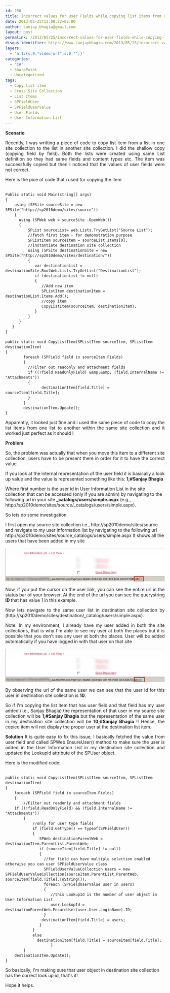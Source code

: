```yaml
---
id: 250
title: Incorrect values for User Fields while copying list items from one site collection to another
date: 2013-05-25T12:08:22+02:00
author: sanjay.bhagia@gmail.com
layout: post
permalink: /2013/05/25/incorrect-values-for-user-fields-while-copying-list-items-from-one-site-collection-to-another/
disqus_identifier: https://www.sanjaybhagia.com/2013/05/25/incorrect-values-for-user-fields-while-copying-list-items-from-one-site-collection-to-another/
layers:
  - 'a:1:{s:9:"video-url";s:0:"";}'
categories:
  - 'C#'
  - SharePoint
  - Uncategorized
tags:
  - Copy list item
  - Cross Site Collection
  - List Items
  - SPFieldUser
  - SPFieldUserValue
  - User Fields
  - User Information List
---
```

<strong>Scenario</strong>
<p style="text-align:justify;">Recently, I was writting a piece of code to copy list item from a list in one site collection to the list in another site collection. I did the shallow copy (copying field by field).
Both the lists were created using same List definition so they had same fields and content types etc.
The item was successfully copied but then I noticed that the values of user fields were not correct.</p>
<p style="text-align:justify;">Here is the pice of code that i used for copying the item</p>

<pre><code class="csharp">
Public static void Main(string[] args)
{
    using (SPSite sourceSite = new SPSite(&quot;http://sp2010demo/sites/source&quot;))
    {
      using (SPWeb web = sourceSite .OpenWeb())
      {
          SPList sourceList= web.Lists.TryGetList(&quot;Source List&quot;);
          //fetch first item - for demonstration purpose
          SPListItem sourceItem = sourceList.Items[0];
          //instantiate destination site collection
          using (SPSite destinationSite = new SPSite(&quot;http://sp2010demo/sites/destination/&quot;))
          {
             var destinationList = destinationSite.RootWeb.Lists.TryGetList(&quot;DestinationList&quot;);
             if (destinationList != null)
             {
                //Add new item
                SPListItem destinationItem = destinationList.Items.Add();
                //copy item
                CopyListItem(sourceItem, destinationItem);
             }
          }
      }
   }
}

public static void CopyListItem(SPListItem sourceItem, SPListItem destinationItem)
{
        foreach (SPField field in sourceItem.Fields)
        { 
          //Filter out readonly and attachment fields
          if ((!field.ReadOnlyField) &amp;amp;&amp;amp; (field.InternalName != &quot;Attachments&quot;))
          {
                destinationItem[field.Title] = sourceItem[field.Title];
          }
        } 
        destinationItem.Update();
}
</code></pre>

<p style="text-align:justify;">Apparently, it looked just fine and i used the same piece of code to copy the list items from one list to another within the same site collection and it worked just perfect as it should !</p>
<p style="text-align:justify;"><strong>Problem</strong></p>
<p style="text-align:justify;">So, the problem was actually that when you move this item to a different site collection, users have to be present there in order for it to have the correct value.</p>
<p style="text-align:justify;">If you look at the internal representation of the user field it is basically a look up value and the value is represented something like this: <strong>1;#Sanjay Bhagia</strong></p>
<p style="text-align:left;">Where first number is the user id in User Information List in the site collection that can be accessed (only if you are admin) by navigating to the following url in your site <strong>_catalogs/users/simple.aspx</strong> (e.g., http://sp2010demo/sites/source/_catalogs/users/simple.aspx).</p>
<p style="text-align:justify;">So lets do some investigation.</p>
<p style="text-align:left;">I first open my source site collection i.e., http://sp2010demo/sites/source and navigate to my user information list by navigating to the following url http://sp2010demo/sites/source_catalogs/users/simple.aspx It shows all the users that have been added in my site</p>
<p style="text-align:justify;"><a href="/images/userinfosourcesite1.jpg"><img class="alignnone size-full wp-image-265" alt="userinfosourcesite" src="/images/userinfosourcesite1.jpg" width="600" height="105" /></a></p>
<p style="text-align:justify;">Now, if you put the cursor on the user link, you can see the entire url in the status bar of your browser. At the end of the url you can see the querystring <strong>ID </strong>that has value 1 in this example.</p>
<p style="text-align:justify;">Now lets navigate to the same user list in destination site collection by (http://sp2010demo/sites/destination/_catalog/users/simple.aspx).</p>
<p style="text-align:justify;">Note: In my environment, I already have my user added in both the site collections, that is why I'm able to see my user at both the places but it is possible that you don't see any user at both the places. User will be added automatically if you have logged in with that user on that site</p>
<p style="text-align:justify;"><a href="/images/userinfodestination1.jpg"><img class="alignnone size-full wp-image-266" alt="userinfodestination" src="/images/userinfodestination1.jpg" width="600" height="105" /></a></p>
<p style="text-align:justify;">By observing the url of the same user we can see that the user id for this user in destination site collection is <strong>10</strong>.</p>
<p style="text-align:justify;">So if I'm copying the list item that has user field and that field has my user added (i.e., Sanjay Bhagia) the representation of that user in my source site collection will be <strong>1;#Sanjay Bhagia</strong> but the representation of the same user in my destination site collection will be <strong>10;#Sanjay Bhagia</strong> !! Hence, the copied item will not display the proper user at the destination list item.</p>
<p style="text-align:justify;"><strong>Solution</strong>
It is quite easy to fix this issue, I basically fetched the value from user field and called SPWeb.EnsureUser() method to make sure the user is added in the User Information List in my destination site collection and updated the LookupId attribute of the SPUser object.</p>
<p style="text-align:justify;">Here is the modified code:</p>

<pre><code class="csharp">
public static void CopyListItem(SPListItem sourceItem, SPListItem destinationItem)
{
    foreach (SPField field in sourceItem.Fields)
    {
        //Filter out readonly and attachment fields
	if ((!field.ReadOnlyField) &amp;&amp; (field.InternalName != &quot;Attachments&quot;))
        {
            //only for user type fields
            if (field.GetType() == typeof(SPFieldUser))
            {
               SPWeb destinationParentWeb = destinationItem.ParentList.ParentWeb;
               if (sourceItem[field.Title] != null)
               {
                 //for field can have multiple selection enabled otherwise you can user SPFieldUserValue class
                 SPFieldUserValueCollection users = new SPFieldUserValueCollection(sourceItem.ParentList.ParentWeb, sourceItem[field.Title].ToString());
                 foreach (SPFieldUserValue user in users)
                 {
                    //this LookupId is the number of user object in User Information List
                    user.LookupId = destinationParentWeb.EnsureUser(user.User.LoginName).ID;
                 }
                destinationItem[field.Title] = users;
               }
            }
            else
              destinationItem[field.Title] = sourceItem[field.Title];
                    }
        }
    destinationItem.Update();
}
</code></pre>

So basically, I'm making sure that user object in destination site collection has the correct look up id, that's it!

Hope it helps.